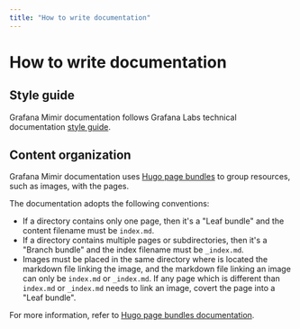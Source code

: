 ```yaml
---
title: "How to write documentation"
---
```


# How to write documentation

## Style guide

Grafana Mimir documentation follows Grafana Labs technical documentation [style guide](https://github.com/grafana/technical-documentation/tree/main/docs/style-guide).

## Content organization

Grafana Mimir documentation uses [Hugo page bundles](https://gohugo.io/content-management/page-bundles/) to group resources, such as images, with the pages.

The documentation adopts the following conventions:

- If a directory contains only one page, then it's a "Leaf bundle" and the content filename must be `index.md`.
- If a directory contains multiple pages or subdirectories, then it's a "Branch bundle" and the index filename must be `_index.md`.
- Images must be placed in the same directory where is located the markdown file linking the image, and the markdown file linking an image can only be `index.md` or `_index.md`. If any page which is different than `index.md` or `_index.md` needs to link an image, covert the page into a "Leaf bundle".

For more information, refer to [Hugo page bundles documentation](https://gohugo.io/content-management/page-bundles/).
